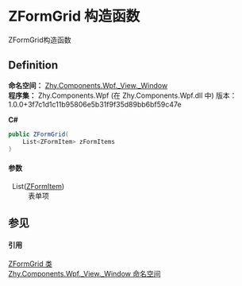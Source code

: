 # ZFormGrid 构造函数


ZFormGrid构造函数



## Definition
**命名空间：** <a href="N_Zhy_Components_Wpf__View__Window.md">Zhy.Components.Wpf._View._Window</a>  
**程序集：** Zhy.Components.Wpf (在 Zhy.Components.Wpf.dll 中) 版本：1.0.0+3f7c1d1c11b95806e5b31f9f35d89bb6bf59c47e

**C#**
``` C#
public ZFormGrid(
	List<ZFormItem> zFormItems
)
```



#### 参数
<dl><dt>  List(<a href="T_Zhy_Components_Wpf__Model_ZFormItem.md">ZFormItem</a>)</dt><dd>表单项</dd></dl>

## 参见


#### 引用
<a href="T_Zhy_Components_Wpf__View__Window_ZFormGrid.md">ZFormGrid 类</a>  
<a href="N_Zhy_Components_Wpf__View__Window.md">Zhy.Components.Wpf._View._Window 命名空间</a>  

